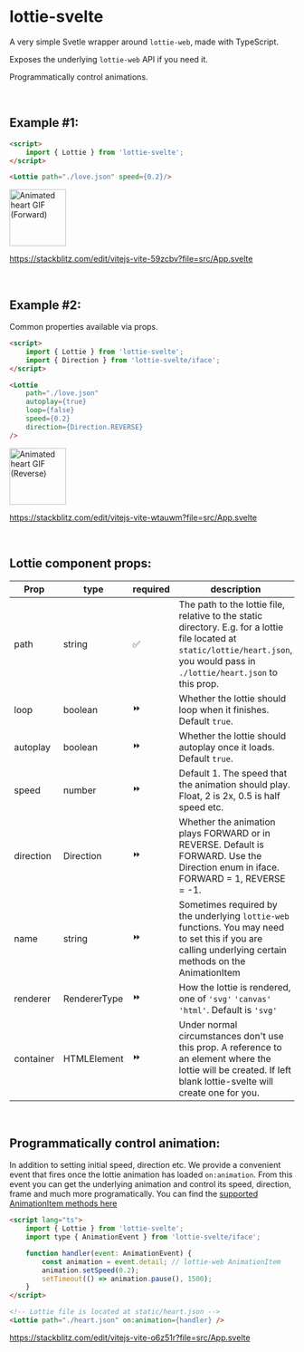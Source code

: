 # lottie-svelte

A very simple Svetle wrapper around `lottie-web`, made with TypeScript.

Exposes the underlying `lottie-web` API if you need it.

Programmatically control animations.

<br/>

## Example #1:
```html
<script>
    import { Lottie } from 'lottie-svelte';
</script>

<Lottie path="./love.json" speed={0.2}/>
```

<img src="https://i.imgur.com/RhqPwr7.gif" height=100 width=100 alt="Animated heart GIF (Forward)"/>

https://stackblitz.com/edit/vitejs-vite-59zcbv?file=src/App.svelte

<br/>

## Example #2:

Common properties available via props.

```html
<script>
    import { Lottie } from 'lottie-svelte';
    import { Direction } from 'lottie-svelte/iface';
</script>

<Lottie
    path="./love.json"
    autoplay={true}
    loop={false}
    speed={0.2}
    direction={Direction.REVERSE}
/>
```
<img src="https://i.imgur.com/BsdmKmz.gif" height=100 width=100 alt="Animated heart GIF (Reverse)"/>

https://stackblitz.com/edit/vitejs-vite-wtauwm?file=src/App.svelte

<br/>

## Lottie component props:

| Prop | type | required | description |
| --- | --- | --- | --- |
| path | string | ✅ | The path to the lottie file, relative to the static directory. E.g. for a lottie file located at `static/lottie/heart.json`, you would pass in `./lottie/heart.json` to this prop. |
| loop | boolean | ⏩ | Whether the lottie should loop when it finishes. Default `true`. |
| autoplay | boolean | ⏩ | Whether the lottie should autoplay once it loads. Default `true`. |
| speed | number | ⏩ | Default 1. The speed that the animation should play. Float, 2 is 2x, 0.5 is half speed etc. |
| direction | Direction | ⏩ | Whether the animation plays FORWARD or in REVERSE. Default is FORWARD. Use the Direction enum in iface. FORWARD = 1, REVERSE = -1. |
| name | string | ⏩ | Sometimes required by the underlying `lottie-web` functions. You may need to set this if you are calling underlying certain methods on the AnimationItem  |
| renderer | RendererType | ⏩ | How the lottie is rendered, one of `'svg'` `'canvas'` `'html'`. Default is `'svg'` |
| container | HTMLElement | ⏩ | Under normal circumstances don't use this prop. A reference to an element where the lottie will be created. If left blank lottie-svelte will create one for you. |

<br/>

## Programmatically control animation:

In addition to setting initial speed, direction etc. We provide a convenient event that fires once the lottie animation has loaded `on:animation`.
From this event you can get the underlying animation and control its speed, direction, frame and much more programatically.
You can find the [supported AnimationItem methods here](https://www.npmjs.com/package/lottie-web#usage)

```html
<script lang="ts">
	import { Lottie } from 'lottie-svelte';
	import type { AnimationEvent } from 'lottie-svelte/iface';

	function handler(event: AnimationEvent) {
		const animation = event.detail; // lottie-web AnimationItem
		animation.setSpeed(0.2);
		setTimeout(() => animation.pause(), 1500);
	}
</script>

<!-- Lottie file is located at static/heart.json -->
<Lottie path="./heart.json" on:animation={handler} />
```

https://stackblitz.com/edit/vitejs-vite-o6z51r?file=src/App.svelte

<br/>
